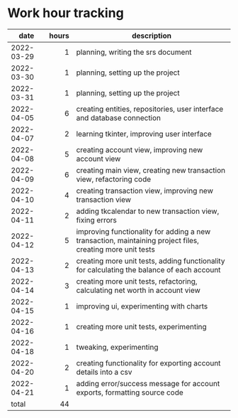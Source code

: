 # Work hour tracking

| date       | hours  | description                                                                                               |
| ---------- | -----: | --------------------------------------------------------------------------------------------------------- |
| 2022-03-29 |      1 | planning, writing the srs document                                                                        |
| 2022-03-30 |      1 | planning, setting up the project                                                                          |
| 2022-03-31 |      1 | planning, setting up the project                                                                          |
| 2022-04-05 |      6 | creating entities, repositories, user interface and database connection                                   |
| 2022-04-07 |      2 | learning tkinter, improving user interface                                                                |
| 2022-04-08 |      5 | creating account view, improving new account view                                                         |
| 2022-04-09 |      6 | creating main view, creating new transaction view, refactoring code                                       |
| 2022-04-10 |      4 | creating transaction view, improving new transaction view                                                 |
| 2022-04-11 |      2 | adding tkcalendar to new transaction view, fixing errors                                                  |
| 2022-04-12 |      5 | improving functionality for adding a new transaction, maintaining project files, creating more unit tests |
| 2022-04-13 |      2 | creating more unit tests, adding functionality for calculating the balance of each account                |
| 2022-04-14 |      3 | creating more unit tests, refactoring, calculating net worth in account view                              |
| 2022-04-15 |      1 | improving ui, experimenting with charts                                                                   |
| 2022-04-16 |      1 | creating more unit tests, experimenting                                                                   |
| 2022-04-18 |      1 | tweaking, experimenting                                                                                   |
| 2022-04-20 |      2 | creating functionality for exporting account details into a csv                                           |
| 2022-04-21 |      1 | adding error/success message for account exports, formatting source code                                  |
| total      |     44 |                                                                                                           |
